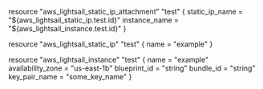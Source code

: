resource "aws_lightsail_static_ip_attachment" "test" {
  static_ip_name = "${aws_lightsail_static_ip.test.id}"
  instance_name  = "${aws_lightsail_instance.test.id}"
}

resource "aws_lightsail_static_ip" "test" {
  name = "example"
}

resource "aws_lightsail_instance" "test" {
  name              = "example"
  availability_zone = "us-east-1b"
  blueprint_id      = "string"
  bundle_id         = "string"
  key_pair_name     = "some_key_name"
}
